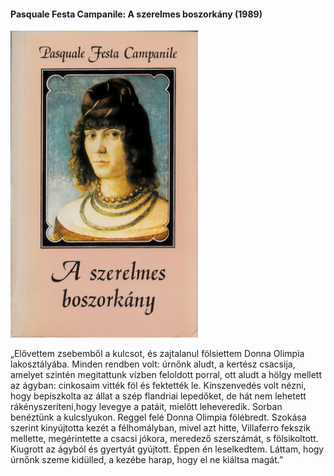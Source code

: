 #### <a name="id_975">Pasquale Festa Campanile: A szerelmes boszorkány (1989)</a>
<img src="https://github.com/BercziSandor/calibre_lib/raw/main/Pasquale%20Festa%20Campanile/A%20szerelmes%20boszorkany%20%28975%29/cover.jpg" alt="cover" width="300"/>

<div>
<p>„Elővettem zsebemből a kulcsot, és zajtalanul fölsiettem Donna Olimpia lakosztályába. Minden rendben volt: úrnőnk aludt, a kertész csacsija, amelyet szintén megitattunk vízben feloldott porral, ott aludt a hölgy mellett az ágyban: cinkosaim vitték föl és fektették le. Kínszenvedés volt nézni, hogy bepiszkolta az állat a szép flandriai lepedőket, de hát nem lehetett rákényszeríteni,hogy levegye a patáit, mielőtt leheveredik. Sorban benéztünk a kulcslyukon. Reggel felé Donna Olimpia fölébredt. Szokása szerint kinyújtotta kezét a félhomályban, mivel azt hitte, Villaferro fekszik mellette, megérintette a csacsi jókora, meredező szerszámát, s fölsikoltott. Kiugrott az ágyból és gyertyát gyújtott. Éppen én leselkedtem. Láttam, hogy úrnőnk szeme kidülled, a kezébe harap, hogy el ne kiáltsa magát.”</p></div>


